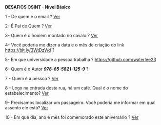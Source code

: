 <b>DESAFIOS OSINT - Nível Básico </b>

1 - De quem é o email ? 
<a href="https://github.com/osintbt/artefatos/blob/b7b4a3cc1f5ca1825b75151b39d09d30fc54c663/pb.asc"> Ver </a>

2- É Pai de Quem ? 
<a href="https://github.com/osintbt/artefatos/blob/94c14fd7ac9586c8a8b0e1aae9f5f0370f3d90e0/img1.png"> Ver </a>

3- Quem é o homem montado no cavalo ? 
<a href="https://github.com/osintbt/artefatos/blob/8a8354386e2fa5c3f1c65055bb0c8a10bc23a639/img2.png"> Ver </a>

4- Você poderia me dizer a data e o mês de criação do link https://bit.ly/3WtDzWd ?

5- Em que universidade a pessoa trabalha ? https://github.com/waterlee23 

6- Quem é o Autor <b><i>978-65-5821-125-9</b></i> ?

7 - Quem é a pessoa ?
<a href="https://github.com/osintbt/artefatos/blob/992e4c50122738e3957a5c7329f1886c61e7bab1/img3.jpg"> Ver </a>

8 - Logo na entrada desta rua, há um café. Qual é o nome do estabelecimento? 
<a href="https://github.com/ianare/exif-samples/blob/master/jpg/gps/DSCN0042.jpg"> Ver </a>

9- Precisamos localizar um passageiro. Você poderia me informar em qual assento ele está?
<a href="https://github.com/osintfaruk/artefatos/blob/e9092e5def7716a58205424a0446e85823d6e59d/board.png"> Ver </a>

10 - Em que dia, ano e mês foi comemorado este aniversário ? 
<a href="https://github.com/osintfaruk/artefatos/blob/1a4930de765db39c7593ba5968454553ed878b84/local.png"> Ver </a>
